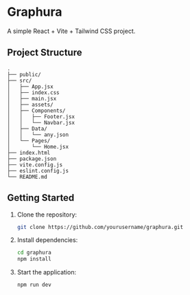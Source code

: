 # Graphura

A simple React + Vite + Tailwind CSS project.

## Project Structure
```
.
├── public/
├── src/
│   ├── App.jsx
│   ├── index.css
│   ├── main.jsx
│   ├── assets/
│   ├── Components/
│   │   ├── Footer.jsx
│   │   └── Navbar.jsx
│   ├── Data/
│   │   └── any.json
│   └── Pages/
│       └── Home.jsx
├── index.html
├── package.json
├── vite.config.js
├── eslint.config.js
└── README.md
```

## Getting Started

1. Clone the repository:
    ```bash
    git clone https://github.com/yourusername/graphura.git
    ```
2. Install dependencies:
    ```bash
    cd graphura
    npm install
    ```
3. Start the application:
    ```bash
    npm run dev
    ```